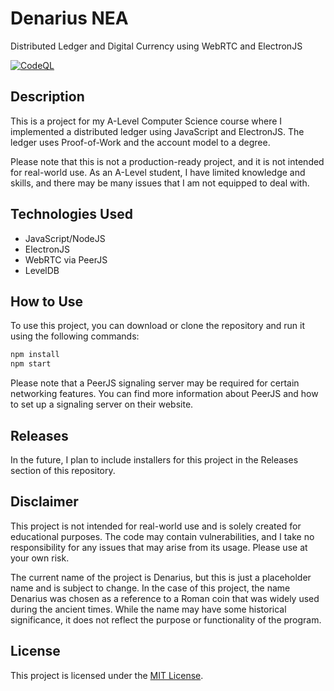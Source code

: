 # Denarius NEA

Distributed Ledger and Digital Currency using WebRTC and ElectronJS

[![CodeQL](https://github.com/0x6f6b/Denarius-NEA/actions/workflows/github-code-scanning/codeql/badge.svg)](https://github.com/0x6f6b/Denarius-NEA/actions/workflows/github-code-scanning/codeql)

## Description

This is a project for my A-Level Computer Science course where I implemented a distributed ledger using JavaScript and ElectronJS. The ledger uses Proof-of-Work and the account model to a degree.

Please note that this is not a production-ready project, and it is not intended for real-world use. As an A-Level student, I have limited knowledge and skills, and there may be many issues that I am not equipped to deal with.

## Technologies Used

- JavaScript/NodeJS
- ElectronJS
- WebRTC via PeerJS
- LevelDB

## How to Use

To use this project, you can download or clone the repository and run it using the following commands:

```javascript
npm install
npm start
```

Please note that a PeerJS signaling server may be required for certain networking features. You can find more information about PeerJS and how to set up a signaling server on their website.

## Releases

In the future, I plan to include installers for this project in the Releases section of this repository.

## Disclaimer

This project is not intended for real-world use and is solely created for educational purposes. The code may contain vulnerabilities, and I take no responsibility for any issues that may arise from its usage. Please use at your own risk.

The current name of the project is Denarius, but this is just a placeholder name and is subject to change. In the case of this project, the name Denarius was chosen as a reference to a Roman coin that was widely used during the ancient times. While the name may have some historical significance, it does not reflect the purpose or functionality of the program.

## License

This project is licensed under the [MIT License](LICENSE).
